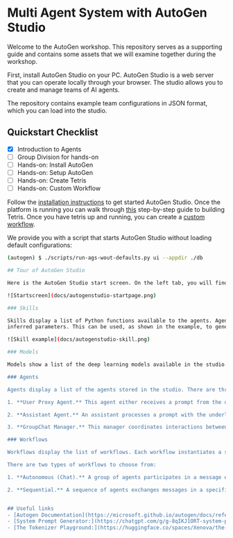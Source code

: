 # Multi Agent System with AutoGen Studio

Welcome to the AutoGen workshop. This repository serves as a supporting guide and contains some assets that we will examine together during the workshop.

First, install AutoGen Studio on your PC. AutoGen Studio is a web server that you can operate locally through your browser. The studio allows you to create and manage teams of AI agents.

The repository contains example team configurations in JSON format, which you can load into the studio.

## Quickstart Checklist

- [x] Introduction to Agents
- [ ] Group Division for hands-on
- [ ] Hands-on: Install AutoGen
- [ ] Hands-on: Setup AutoGen
- [ ] Hands-on: Create Tetris
- [ ] Hands-on: Custom Workflow

Follow the [installation instructions](docs/install.md) to get started AutoGen Studio. Once the platform is running you can walk through [this](docs/tetris-config.md) step-by-step guide to building Tetris. Once you have tetris up and running, you can create a [custom workflow](docs/custom-workflow.md).

We provide you with a script that starts AutoGen Studio without loading default configurations:

```bash
(autogen) $ ./scripts/run-ags-wout-defaults.py ui --appdir ./db

## Tour of AutoGen Studio

Here is the AutoGen Studio start screen. On the left tab, you will find the sections `Skills`, `Models`, `Agents`, and `Workflows`, which we will now explore in more detail.

![Startscreen](docs/autogenstudio-startpage.png)

### Skills

Skills display a list of Python functions available to the agents. Agents assigned a skill can execute it depending on the state of the LLM model with
inferred parameters. This can be used, as shown in the example, to generate and save an image.

![Skill example](docs/autogenstudio-skill.png)

### Models

Models show a list of the deep learning models available in the studio. Each model can be assigned to an agent and forms the basis of the agent's data processing.

### Agents

Agents display a list of the agents stored in the studio. There are three types of agents:

1. **User Proxy Agent.** This agent either receives a prompt from the user (you) or can execute Python and other code blocks.

2. **Assistant Agent.** An assistant processes a prompt with the underlying LLM model and responds to the prompter. The assistant agent can also execute code blocks and process the output further.

3. **GroupChat Manager.** This manager coordinates interactions between multiple agents. It receives text from one agent and determines to which agent the text should be forwarded.

### Workflows

Workflows display the list of workflows. Each workflow instantiates a set of agents and establishes communication relationships between them.

There are two types of workflows to choose from:

1. **Autonomous (Chat).** A group of agents participates in a message exchange, where ($n>2$) a GroupChat Manager decides to whom a message is directed.

2. **Sequential.** A sequence of agents exchanges messages in a specific order.


## Useful links
- [Autogen Documentation](https://microsoft.github.io/autogen/docs/reference/agentchat/conversable_agent/)
- [System Prompt Generator:](https://chatgpt.com/g/g-8qIKJ1ORT-system-prompt-generator) let ChatGPT create perfectly formatted prompt for your agent based on best-practices
- [The Tokenizer Playground:](https://huggingface.co/spaces/Xenova/the-tokenizer-playground) count number of tokens in your prompts
